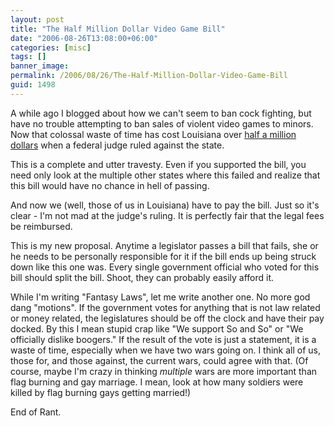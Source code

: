 ```yaml
---
layout: post
title: "The Half Million Dollar Video Game Bill"
date: "2006-08-26T13:08:00+06:00"
categories: [misc]
tags: []
banner_image: 
permalink: /2006/08/26/The-Half-Million-Dollar-Video-Game-Bill
guid: 1498
---
```


A while ago I blogged about how we can't seem to ban cock fighting, but have no trouble attempting to ban sales of violent video games to minors. Now that colossal waste of time has cost Louisiana over <a href="http://news.yahoo.com/s/ap/20060826/ap_on_hi_te/louisiana_video_games">half a million dollars</a> when a federal judge ruled against the state.

This is a complete and utter travesty. Even if you supported the bill, you need only look at the multiple other states where this failed and realize that this bill would have no chance in hell of passing. 

And now we (well, those of us in Louisiana) have to pay the bill. Just so it's clear - I'm not mad at the judge's ruling. It is perfectly fair that the legal fees be reimbursed. 

This is my new proposal. Anytime a legislator passes a bill that fails, she or he needs to be personally responsible for it if the bill ends up being struck down like this one was. Every single government official who voted for this bill should split the bill. Shoot, they can probably easily afford it. 

While I'm writing "Fantasy Laws", let me write another one. No more god dang "motions". If the government votes for anything that is not law related or money related, the legislatures should be off the clock and have their pay docked. By this I mean stupid crap like "We support So and So" or "We officially dislike boogers." If the result of the vote is just a statement, it is a waste of time, especially when we have two wars going on. I think all of us, those for, and those against, the current wars, could agree with that. (Of course, maybe I'm crazy in thinking <i>multiple</i> wars are more important than flag burning and gay marriage. I mean, look at how many soldiers were killed by flag burning gays getting married!)

End of Rant.